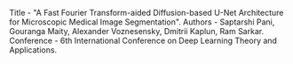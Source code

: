 Title - "A Fast Fourier Transform-aided Diffusion-based U-Net Architecture for Microscopic Medical Image Segmentation".
Authors - Saptarshi Pani, Gouranga Maity, Alexander Voznesensky, Dmitrii Kaplun, Ram Sarkar.
Conference - 6th International Conference on Deep Learning Theory and Applications.
